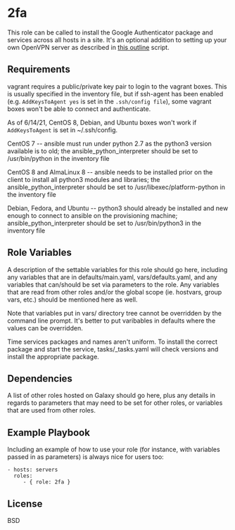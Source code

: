 2fa
=========

This role can be called to install the Google Authenticator package and services across all hosts in a site. It's an optional addition to setting up your own OpenVPN server as described in [this outline](https://notthebe.ee/Creating-your-own-OpenVPN-server.html) script.


Requirements
------------

vagrant requires a public/private key pair to login to the vagrant boxes. This is usually specified in the inventory file, but if ssh-agent has been enabled (e.g. `AddKeysToAgent yes` is set in the `.ssh/config file`), some vagrant boxes won't be able to connect and authenticate.

As of 6/14/21, CentOS 8, Debian, and Ubuntu boxes won't work if `AddKeysToAgent` is set in ~/.ssh/config.

CentOS 7 -- ansible must run under python 2.7 as the python3 version available is to old; the ansible\_python\_interpreter should be set to /usr/bin/python in the inventory file

CentOS 8 and AlmaLinux 8 -- ansible needs to be installed prior on the client to install all python3 modules and libraries; the ansible\_python\_interpreter should be set to /usr/libexec/platform-python in the inventory file

Debian, Fedora, and Ubuntu -- python3 should already be installed and new enough to connect to ansible on the provisioning machine; ansible\_python\_interpreter should be set to /usr/bin/python3 in the inventory file


Role Variables
--------------

A description of the settable variables for this role should go here, including any variables that are in defaults/main.yaml, vars/defaults.yaml, and any variables that can/should be set via parameters to the role. Any variables that are read from other roles and/or the global scope (ie. hostvars, group vars, etc.) should be mentioned here as well.

Note that variables put in vars/ directory tree cannot be overridden by the command line prompt.  It's better to put varibables in defaults where the values can be overridden.

Time services packages and names aren't uniform.  To install the correct package and start the service, tasks/<distro-family>\_tasks.yaml will check versions and install the appropriate package.

Dependencies
------------

A list of other roles hosted on Galaxy should go here, plus any details in regards to parameters that may need to be set for other roles, or variables that are used from other roles.

Example Playbook
----------------

Including an example of how to use your role (for instance, with variables passed in as parameters) is always nice for users too:

    - hosts: servers
      roles:
         - { role: 2fa }

License
-------

BSD
